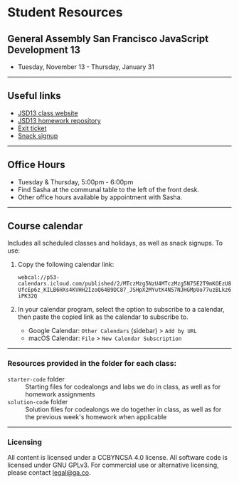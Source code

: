 # Student Resources
## General Assembly San Francisco JavaScript Development 13

- Tuesday, November 13 - Thursday, January 31

---

## Useful links

- [JSD13 class website](https://pages.git.generalassemb.ly/vodnik/JSD13/)
- [JSD13 homework repository](https://git.generalassemb.ly/vodnik/JS-SF-13-homework)
- [Exit ticket](https://bit.ly/JS13_exitticket)
- [Snack signup](https://codesnacks.youcanbook.me)

---

## Office Hours

- Tuesday & Thursday, 5:00pm - 6:00pm
- Find Sasha at the communal table to the left of the front desk.
- Other office hours available by appointment with Sasha.

---

## Course calendar

Includes all scheduled classes and holidays, as well as snack signups.
To use:
1. Copy the following calendar link:

    ```webcal://p53-calendars.icloud.com/published/2/MTczMzg5NzU4MTczMzg5N75E2T9mKOEzU8UfcEp6z_KILB6HXs4KVHH2IzoQ64B9DC87_JSHpX2MYutK4N57NJHGMpUo77uzBLkz6iPK32Q```
    

2. In your calendar program, select the option to subscribe to a calendar, then paste the copied link as the calendar to subscribe to.
    - Google Calendar: `Other Calendars` (sidebar) > `Add by URL`
    - macOS Calendar: `File` > `New Calendar Subscription`

---

### Resources provided in the folder for each class:
<dl>
  <dt><code>starter-code</code> folder</dt>
  <dd>Starting files for codealongs and labs we do in class, as well as for homework assignments</dd>
  <dt><code>solution-code</code> folder</dt>
  <dd>Solution files for codealongs we do together in class, as well as for the previous week's homework when applicable</dd>
</dl>

---

### Licensing
All content is licensed under a CC­BY­NC­SA 4.0 license.
All software code is licensed under GNU GPLv3. For commercial use or alternative licensing, please contact legal@ga.co.
